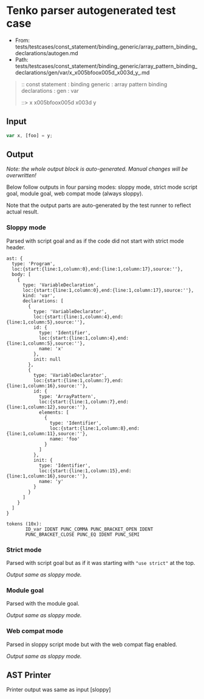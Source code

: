 # Tenko parser autogenerated test case

- From: tests/testcases/const_statement/binding_generic/array_pattern_binding_declarations/autogen.md
- Path: tests/testcases/const_statement/binding_generic/array_pattern_binding_declarations/gen/var/x_x005bfoox005d_x003d_y_.md

> :: const statement : binding generic : array pattern binding declarations : gen : var
>
> ::> x x005bfoox005d x003d y

## Input


`````js
var x, [foo] = y;
`````

## Output

_Note: the whole output block is auto-generated. Manual changes will be overwritten!_

Below follow outputs in four parsing modes: sloppy mode, strict mode script goal, module goal, web compat mode (always sloppy).

Note that the output parts are auto-generated by the test runner to reflect actual result.

### Sloppy mode

Parsed with script goal and as if the code did not start with strict mode header.

`````
ast: {
  type: 'Program',
  loc:{start:{line:1,column:0},end:{line:1,column:17},source:''},
  body: [
    {
      type: 'VariableDeclaration',
      loc:{start:{line:1,column:0},end:{line:1,column:17},source:''},
      kind: 'var',
      declarations: [
        {
          type: 'VariableDeclarator',
          loc:{start:{line:1,column:4},end:{line:1,column:5},source:''},
          id: {
            type: 'Identifier',
            loc:{start:{line:1,column:4},end:{line:1,column:5},source:''},
            name: 'x'
          },
          init: null
        },
        {
          type: 'VariableDeclarator',
          loc:{start:{line:1,column:7},end:{line:1,column:16},source:''},
          id: {
            type: 'ArrayPattern',
            loc:{start:{line:1,column:7},end:{line:1,column:12},source:''},
            elements: [
              {
                type: 'Identifier',
                loc:{start:{line:1,column:8},end:{line:1,column:11},source:''},
                name: 'foo'
              }
            ]
          },
          init: {
            type: 'Identifier',
            loc:{start:{line:1,column:15},end:{line:1,column:16},source:''},
            name: 'y'
          }
        }
      ]
    }
  ]
}

tokens (10x):
       ID_var IDENT PUNC_COMMA PUNC_BRACKET_OPEN IDENT
       PUNC_BRACKET_CLOSE PUNC_EQ IDENT PUNC_SEMI
`````

### Strict mode

Parsed with script goal but as if it was starting with `"use strict"` at the top.

_Output same as sloppy mode._

### Module goal

Parsed with the module goal.

_Output same as sloppy mode._

### Web compat mode

Parsed in sloppy script mode but with the web compat flag enabled.

_Output same as sloppy mode._

## AST Printer

Printer output was same as input [sloppy]
